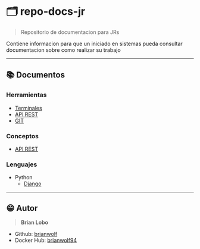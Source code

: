 # :card_index_dividers: repo-docs-jr

> Repositorio de documentacion para JRs

Contiene informacion para que un iniciado en sistemas pueda consultar documentacion sobre como realizar su trabajo

---

## :books: Documentos

### Herramientas

* [Terminales](docs/herramientas/terminales.md)
* [API REST](docs/herramientas/apirest.md)
* [GIT](docs/herramientas/git.md)

### Conceptos

* [API REST](docs/conceptos/apirest.md)

### Lenguajes

* Python
  * [Django](docs/python/django.md)

---

## :grin: Autor

> **Brian Lobo**

* Github: [brianwolf](https://github.com/brianwolf)
* Docker Hub:  [brianwolf94](https://hub.docker.com/u/brianwolf94)
